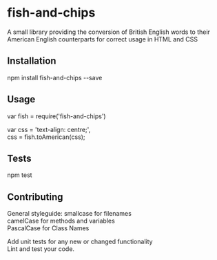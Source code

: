 fish-and-chips
============

A small library providing the conversion of British English words to their American English counterparts for correct usage in HTML and CSS

## Installation

  npm install fish-and-chips --save

## Usage

var fish = require('fish-and-chips')

var css = 'text-align: centre;',  
css = fish.toAmerican(css);

## Tests

npm test

## Contributing

General styleguide:
smallcase for filenames  
camelCase for methods and variables    
PascalCase for Class Names  

Add unit tests for any new or changed functionality  
Lint and test your code.  

